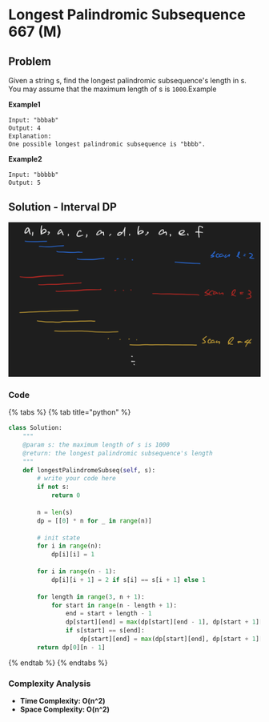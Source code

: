 # Longest Palindromic Subsequence 667 (M)

## Problem

Given a string s, find the longest palindromic subsequence's length in s. You may assume that the maximum length of s is `1000`.Example

**Example1**

```
Input: "bbbab"
Output: 4
Explanation:
One possible longest palindromic subsequence is "bbbb".
```

**Example2**

```
Input: "bbbbb"
Output: 5
```

## Solution - Interval DP

![](<../../../.gitbook/assets/Screen Shot 2021-05-15 at 8.50.23 PM.png>)

### Code

{% tabs %}
{% tab title="python" %}
```python
class Solution:
    """
    @param s: the maximum length of s is 1000
    @return: the longest palindromic subsequence's length
    """
    def longestPalindromeSubseq(self, s):
        # write your code here
        if not s:
            return 0
        
        n = len(s)
        dp = [[0] * n for _ in range(n)]
        
        # init state
        for i in range(n):
            dp[i][i] = 1
        
        for i in range(n - 1):
            dp[i][i + 1] = 2 if s[i] == s[i + 1] else 1
        
        for length in range(3, n + 1):
            for start in range(n - length + 1):
                end = start + length - 1
                dp[start][end] = max(dp[start][end - 1], dp[start + 1][end])
                if s[start] == s[end]:
                    dp[start][end] = max(dp[start][end], dp[start + 1][end - 1] + 2 )
        return dp[0][n - 1]
```
{% endtab %}
{% endtabs %}

### Complexity Analysis

* **Time Complexity: O(n^2)**
* **Space Complexity: O(n^2)**
